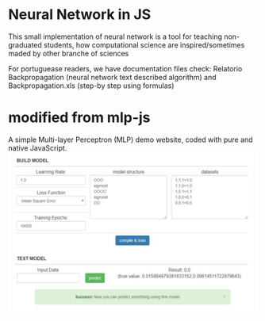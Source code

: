 
# Neural Network in JS
This small implementation of neural network is a tool for teaching non-graduated students, how computational science are inspired/sometimes maded by other branche of sciences

For portuguease readers, we have documentation files check: Relatorio Backpropagation (neural network text described algorithm) and Backpropagation.xls (step-by step using formulas)

# modified from mlp-js
A simple Multi-layer Perceptron (MLP) demo website, coded with pure and native JavaScript. 
![](https://github.com/RainBoltz/mlp-js/blob/master/example.PNG)
